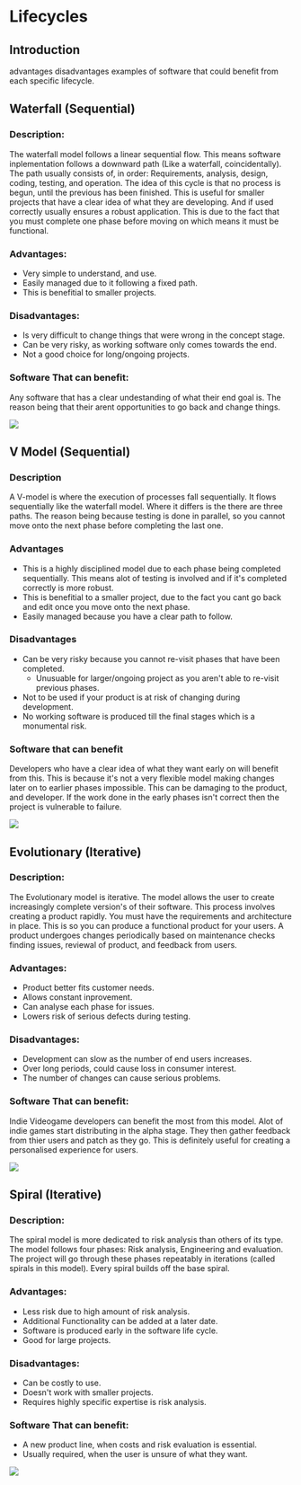 # Lifecycles

## Introduction
advantages
disadvantages 
examples of software that could benefit from each specific lifecycle.

## Waterfall (Sequential)
### Description:
The waterfall model follows a linear sequential flow.  This means software inplementation follows a downward path (Like a waterfall, coincidentally). The path usually consists of, in order: Requirements, analysis, design, coding, testing, and operation. The idea of this cycle is that no process is begun, until the previous has been finished. This is useful for smaller projects that have a clear idea of what they are developing. And if used correctly usually ensures a robust application. This is due to the fact that you must complete one phase before moving on which means it must be functional. 
### Advantages:
- Very simple to understand, and use.
- Easily managed due to it following a fixed path.
- This is benefitial to smaller projects.
### Disadvantages:
- Is very difficult to change things that were wrong in the concept stage.
- Can be very risky, as working software only comes towards the end.
- Not a good choice for long/ongoing projects.
### Software That can benefit:
Any software that has a clear undestanding of what their end goal is. The reason being that their arent opportunities to go back and change things. 

![](https://i.imgur.com/hRKnJlF.png)

## V Model (Sequential)
### Description
A V-model is where the execution of processes fall sequentially. It flows sequentially like the waterfall model. Where it differs is the there are three paths. The reason being because testing is done in parallel, so you cannot move onto the next phase before completing the last one.    
### Advantages
- This is a highly disciplined model due to each phase being completed sequentially. This means alot of testing is involved and if it's completed correctly is more robust.
- This is benefitial to a smaller project, due to the fact you cant go back and edit once you move onto the next phase.
- Easily managed because you have a clear path to follow.
### Disadvantages
- Can be very risky because you cannot re-visit phases that have been completed.
  - Unusuable for larger/ongoing project as you aren't able to re-visit previous phases.
- Not to be used if your product is at risk of changing during development.
- No working software is produced till the final stages which is a monumental risk.
### Software that can benefit
Developers who have a clear idea of what they want early on will benefit from this. This is because it's not a very flexible model making changes later on to earlier phases impossible. This can be damaging to the product, and developer. If the work done in the early phases isn't correct then the project is vulnerable to failure.   

![](https://i.imgur.com/RxJrPb5.jpg)

## Evolutionary (Iterative)
### Description:
The Evolutionary model is iterative. The model allows the user to create increasingly complete version's of their software. This process involves creating a product rapidly. You must have the requirements and architecture in place. This is so you can produce a functional product for your users. A product undergoes changes periodically based on maintenance checks finding issues, reviewal of product, and feedback from users. 
### Advantages:
- Product better fits customer needs.
- Allows constant inprovement.
- Can analyse each phase for issues.
- Lowers risk of serious defects during testing.
### Disadvantages:
- Development can slow as the number of end users increases.
- Over long periods, could cause loss in consumer interest.
- The number of changes can cause serious problems.
### Software That can benefit:
Indie Videogame developers can benefit the most from this model. Alot of indie games start distributing in the alpha stage. They then gather feedback from thier users and patch as they go. This is definitely useful for creating a personalised experience for users. 

![](https://i.imgur.com/5EOpPb0.png)

## Spiral (Iterative)
### Description:
The spiral model is more dedicated to risk analysis than others of its type. The model follows four phases: Risk analysis, Engineering and evaluation. The project will go through these phases repeatably in iterations (called spirals in this model). Every spiral builds off the base spiral.
### Advantages:
- Less risk due to high amount of risk analysis.
- Additional Functionality can be added at a later date.
- Software is produced early in the software life cycle.
- Good for large projects.
### Disadvantages:
- Can be costly to use.
- Doesn't work with smaller projects.
- Requires highly specific expertise is risk analysis.
### Software That can benefit:
- A new product line, when costs and risk evaluation is essential. 
- Usually required, when the user is unsure of what they want.

![](https://i.imgur.com/rinTPGA.png)
